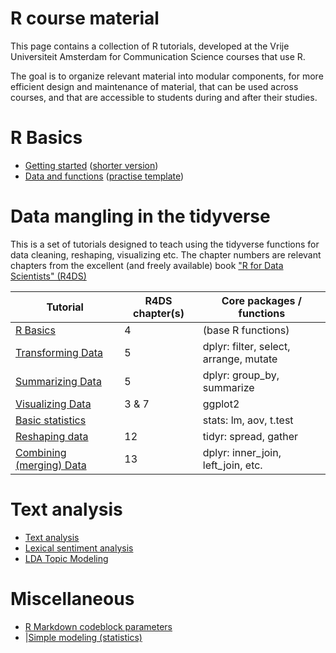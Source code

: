 R course material
============

This page contains a collection of R tutorials, developed at the Vrije Universiteit Amsterdam for Communication Science courses that use R. 

The goal is to organize relevant material into modular components, for more efficient design and maintenance of material, that can be used across courses, and that are accessible to students during and after their studies.

# R Basics

* [Getting started](tutorials/R_basics_1_getting_started.md) ([shorter version](tutorials/R_basics_1_getting_started_short.md))
* [Data and functions](tutorials/R_basics_2_data_and_functions.md) ([practise template](practise/R_basics_2_data_and_functions_practise.Rmd))

# Data mangling in the tidyverse

This is a set of tutorials designed to teach using the tidyverse functions for data cleaning, reshaping, visualizing etc.
The chapter numbers are relevant chapters from the excellent (and freely available) book ["R for Data Scientists" (R4DS)](http://r4ds.had.co.nz/)

| Tutorial | R4DS chapter(s) | Core packages / functions |
|----|---|---|
| [R Basics](tutorials/R-tidy-4-basics.md) | 4 | (base R functions) |
| [Transforming Data](tutorials/R-tidy-5-transformation.md) | 5 | dplyr: filter, select, arrange, mutate | 
| [Summarizing Data](tutorials/R-tidy-5b-groupby.md) | 5 | dplyr: group_by, summarize |
| [Visualizing Data](tutorials/r-tidy-3_7-visualization.md) | 3 & 7 | ggplot2  |
| [Basic statistics](tutorials/simple_modeling.md) | | stats: lm, aov, t.test |
| [Reshaping data](tutorials/r-tidy-12-reshaping.md) | 12 | tidyr: spread, gather |
| [Combining (merging) Data](tutorials/R-tidy-13a-joining.md) | 13 | dplyr: inner_join, left_join, etc. | 

# Text analysis 

* [Text analysis](tutorials/R_text_3_quanteda.md)
* [Lexical sentiment analysis](tutorials/sentiment_analysis.md)
* [LDA Topic Modeling](tutorials/2_lda.md)


# Miscellaneous

* [R Markdown codeblock parameters](miscellaneous/RMarkdown_parameters.Rmd)
* |[Simple modeling (statistics)](tutorials/simple_modeling.md)
